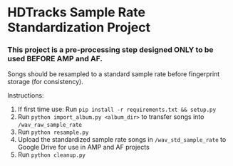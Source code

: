 # HDTracks Sample Rate Standardization Project

### This project is a pre-processing step designed ONLY to be used BEFORE AMP and AF. 
Songs should be resampled to a standard sample rate before fingerprint storage (for consistency).

Instructions:
1. If first time use: Run `pip install -r requirements.txt && setup.py`
2. Run `python import_album.py <album_dir>` to transfer songs into `/wav_raw_sample_rate`
3. Run `python resample.py`
4. Upload the standardized sample rate songs in `/wav_std_sample_rate` to Google Drive for use in AMP and AF projects
5. Run `python cleanup.py`
